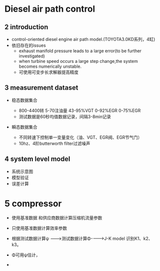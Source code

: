 # Diesel air path control

## 2 introduction

- control-oriented diesel engine air path model.(TOYOTA3.0KD系列，4缸)
- 依旧存在的issues
  - exhaust manifold pressure leads to a large error(to be further investigated)
  - when turbine speed occurs a large step change,the system becomes numerically unstable.
  - 可使用可变步长求解器提高精度

## 3 measurement dataset

- 稳态数据集合
  - 800-4400转 5-70注油量 43-95%VGT 0-92%EGR 0-75%EGR
  - 测试数据是60秒均值数据记录，间隔3-8min记录

- 瞬态数据集合
  - 不同转速下控制单一变量变化（油、VGT、EGR阀、EGR节气门）
  - 10hz、4阶butterworth filter过滤噪声

## 4 system level model

- 系统示意图
- 模型验证
- 误差计算

# 5 compressor

- 使用基准数据 和供应商数据计算压缩机流量参数
- 只使用基准数据计算效率参数

- 根据测试数据计算ψ --->测试数据计算Φ---->J-K model 识别K1、k2、k3。
- Φ可用ψ估计，
- 

